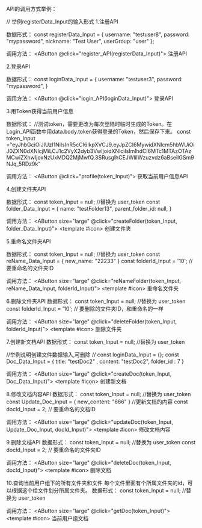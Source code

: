 
API的调用方式举例：

// 举例registerData_Input的输入形式
1.注册API

数据形式：
const registerData_Input = {
  username: "testuser8",
  password: "mypassword",
  nickname: "Test User",
  userGroup: "user"
};

调用方法：
<AButton @click="register_API(registerData_Input)">
        <IconFolder />
        注册API
</AButton>

2.登录API

数据形式：
 const loginData_Input = {
   username: "testuser3",
  password: "mypassword",
}

调用方法：
<AButton @click="login_API(loginData_Input)">
<IconFolder />
登录API
</AButton>

3.用Token获得当前用户信息

数据形式：
//测试token，需要更改为每次登陆时临时生成的Token。在Login_API函数中用data.body.token获得登录的Token，然后保存下来。
const token_Input ="eyJhbGciOiJIUzI1NiIsInR5cCI6IkpXVCJ9.eyJpZCI6MywidXNlcm5hbWUiOiJ0ZXN0dXNlcjMiLCJ1c2VyX2dyb3VwIjoidXNlciIsImlhdCI6MTc1MTAzOTAzMCwiZXhwIjoxNzUxMDQ2MjMwfQ.3SRusglhCEJWlilWzuzvdz6aBseiIGSm9NJq_5RDz9k"

调用方法：
<AButton @click="profile(token_Input)">
<IconFolder />
获取当前用户信息API
</AButton>

4.创建文件夹API

数据形式：
const token_Input =  null; //替换为 user_token
const folder_Data_Input = {
  name: "testFolder13",
  parent_folder_id: null,
}

调用方法：
<AButton size="large" @click="createFolder(token_Input, folder_Data_Input)">
  <template #icon><Icon name="ri:file-copy-line" /></template>
  创建文件夹
</AButton>

5.重命名文件夹API

数据形式：
const token_Input =  null; //替换为 user_token
const reName_Data_Input = {
  new_name: "22233"
}
const folderId_Input = '10'; // 要重命名的文件夹ID

调用方法：
  <AButton size="large" @click="reNameFolder(token_Input, reName_Data_Input, folderId_Input)">
  <template #icon><Icon name="ri:file-copy-line" /></template>
  重命名文件夹
</AButton>



6.删除文件夹API
数据形式：
const token_Input =  null; //替换为 user_token
const folderId_Input = '10'; // 要删除的文件夹ID，和重命名的一样

调用方法：
<AButton size="large" @click="deleteFolder(token_Input, folderId_Input)">
  <template #icon><Icon name="ri:file-copy-line" /></template>
  删除文件夹
</AButton>

7.创建新文档API
数据形式：
const token_Input =  null; //替换为 user_token

//举例说明创建文件数据输入,可删除
//  const loginData_Input = {};
const Doc_Data_Input = {
  title: "testDoc2" ,
  content: "testDoc2",
  folder_id : 7
}

调用方法：
<AButton size="large" @click="createDoc(token_Input, Doc_Data_Input)">
  <template #icon><Icon name="ri:file-copy-line" /></template>
  创建新文档
</AButton>

8.修改文档内容API
数据形式：
const token_Input =  null; //替换为 user_token
const Update_Doc_Input = {
  new_content: "666"
} //更新文档的内容
const docId_Input = 2; // 要重命名的文档ID

调用方法：
<AButton size="large" @click="updateDoc(token_Input, Update_Doc_Input, docId_Input)">
  <template #icon><Icon name="ri:file-copy-line" /></template>
  修改文档内容
</AButton>

9.删除文档API
数据形式：
const token_Input =  null; //替换为 user_token
const docId_Input = 2; // 要重命名的文件夹ID

调用方法：
<AButton size="large" @click="deleteDoc(token_Input, docId_Input)">
  <template #icon><Icon name="ri:file-copy-line" /></template>
  删除文档
</AButton>

10.查询当前用户组下的所有文件夹和文件
每个文件里面有个所属文件夹的id，可以根据这个给文件划分所属文件夹。
数据形式：
const token_Input =  null; //替换为 user_token

调用方法：
<AButton size="large" @click="getDoc(token_Input)">
  <template #icon><Icon name="ri:file-copy-line" /></template>
  当前用户组文档
</AButton>
